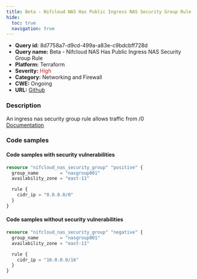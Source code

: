 ```yaml
---
title: Beta - Nifcloud NAS Has Public Ingress NAS Security Group Rule
hide:
  toc: true
  navigation: true
---
```


<style>
  .highlight .hll {
    background-color: #ff171742;
  }
  .md-content {
    max-width: 1100px;
    margin: 0 auto;
  }
</style>

-   **Query id:** 8d7758a7-d9cd-499a-a83e-c9bdcbff728d
-   **Query name:** Beta - Nifcloud NAS Has Public Ingress NAS Security Group Rule
-   **Platform:** Terraform
-   **Severity:** <span style="color:#bb2124">High</span>
-   **Category:** Networking and Firewall
-   **CWE:** Ongoing
-   **URL:** [Github](https://github.com/DataDog/kics/tree/master/assets/queries/terraform/nifcloud/nas_security_group_has_public_ingress_sgr)

### Description
An ingress nas security group rule allows traffic from /0<br>
[Documentation](https://registry.terraform.io/providers/nifcloud/nifcloud/latest/docs/resources/nas_security_group#cidr_ip)

### Code samples
#### Code samples with security vulnerabilities
```tf title="Positive test num. 1 - tf file" hl_lines="1"
resource "nifcloud_nas_security_group" "positive" {
  group_name        = "nasgroup001"
  availability_zone = "east-11"

  rule {
    cidr_ip = "0.0.0.0/0"
  }
}

```


#### Code samples without security vulnerabilities
```tf title="Negative test num. 1 - tf file"
resource "nifcloud_nas_security_group" "negative" {
  group_name        = "nasgroup001"
  availability_zone = "east-11"

  rule {
    cidr_ip = "10.0.0.0/16"
  }
}

```
